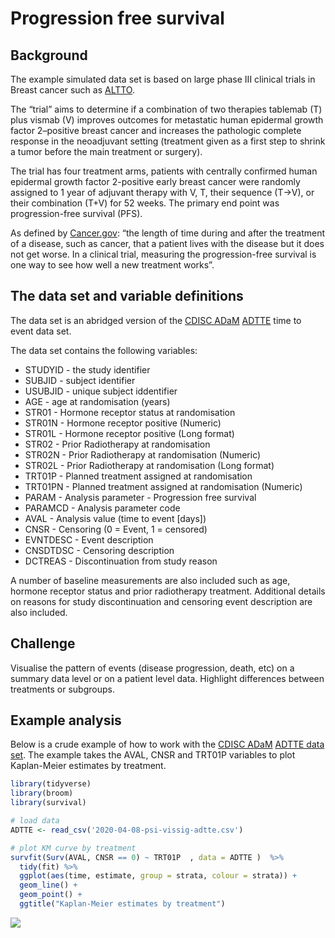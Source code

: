 Progression free survival
================

## Background

The example simulated data set is based on large phase III clinical
trials in Breast cancer such as
[ALTTO](https://ascopubs.org/doi/pdf/10.1200/JCO.2015.62.1797).

The “trial” aims to determine if a combination of two therapies tablemab
(T) plus vismab (V) improves outcomes for metastatic human epidermal
growth factor 2–positive breast cancer and increases the pathologic
complete response in the neoadjuvant setting (treatment given as a first
step to shrink a tumor before the main treatment or surgery).

The trial has four treatment arms, patients with centrally confirmed
human epidermal growth factor 2-positive early breast cancer were
randomly assigned to 1 year of adjuvant therapy with V, T, their
sequence (T→V), or their combination (T+V) for 52 weeks. The primary end
point was progression-free survival (PFS).

As defined by
[Cancer.gov](https://www.cancer.gov/publications/dictionaries/cancer-terms/def/progression-free-survival):
“the length of time during and after the treatment of a disease, such as
cancer, that a patient lives with the disease but it does not get worse.
In a clinical trial, measuring the progression-free survival is one way
to see how well a new treatment works”.

## The data set and variable definitions

The data set is an abridged version of the [CDISC
ADaM](https://www.cdisc.org/standards/foundational/adam)
[ADTTE](https://www.cdisc.org/system/files/all/standard_category/application/pdf/adam_tte_final_v1.pdf)
time to event data set.

The data set contains the following variables:

  - STUDYID - the study identifier
  - SUBJID - subject identifier
  - USUBJID - unique subject iddentifier
  - AGE - age at randomisation (years)
  - STR01 - Hormone receptor status at randomisation
  - STR01N - Hormone receptor positive (Numeric)
  - STR01L - Hormone receptor positive (Long format)
  - STR02 - Prior Radiotherapy at randomisation
  - STR02N - Prior Radiotherapy at randomisation (Numeric)
  - STR02L - Prior Radiotherapy at randomisation (Long format)
  - TRT01P - Planned treatment assigned at randomisation
  - TRT01PN - Planned treatment assigned at randomisation (Numeric)
  - PARAM - Analysis parameter - Progression free survival
  - PARAMCD - Analysis parameter code
  - AVAL - Analysis value (time to event \[days\])
  - CNSR - Censoring (0 = Event, 1 = censored)
  - EVNTDESC - Event description
  - CNSDTDSC - Censoring description
  - DCTREAS - Discontinuation from study reason

A number of baseline measurements are also included such as age, hormone
receptor status and prior radiotherapy treatment. Additional details on
reasons for study discontinuation and censoring event description are
also included.

## Challenge

Visualise the pattern of events (disease progression, death, etc) on a summary data level or 
on a patient level data. Highlight differences between treatments or subgroups.

## Example analysis

Below is a crude example of how to work with the [CDISC
ADaM](https://www.cdisc.org/standards/foundational/adam) [ADTTE data
set](https://www.cdisc.org/system/files/all/standard_category/application/pdf/adam_tte_final_v1.pdf).
The example takes the AVAL, CNSR and TRT01P variables to plot
Kaplan-Meier estimates by treatment.

``` r
library(tidyverse)    
library(broom)
library(survival)

# load data
ADTTE <- read_csv('2020-04-08-psi-vissig-adtte.csv')

# plot KM curve by treatment 
survfit(Surv(AVAL, CNSR == 0) ~ TRT01P  , data = ADTTE )  %>%
  tidy(fit) %>%
  ggplot(aes(time, estimate, group = strata, colour = strata)) + 
  geom_line() +
  geom_point() +
  ggtitle("Kaplan-Meier estimates by treatment") 
```

![](Readme_files/figure-gfm/unnamed-chunk-1-1.png)<!-- -->
